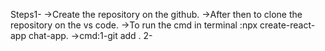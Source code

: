 Steps1-
->Create the repository on the github.
->After then to clone the repository on the vs code.
->To run the cmd in terminal :npx create-react-app chat-app.
->cmd:1-git add . 2-